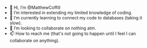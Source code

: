 - 👋 Hi, I’m @MatthewCoffill
- 👀 I’m interested in extending my limited knowledge of coding.
- 🌱 I’m currently learning to connect my code to databases (taking it slow).
- 💞️ I’m looking to collaborate on nothing atm.
- 📫 How to reach me (that's not going to happen until I feel I can collaborate on anything).

<!---
MatthewCoffill/MatthewCoffill is a ✨ special ✨ repository because its `README.md` (this file) appears on your GitHub profile.
You can click the Preview link to take a look at your changes.
--->
